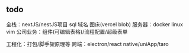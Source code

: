 ## todo
全栈：nextJS/nestJS项目 sql 域名 图床(vercel blob)
服务器：docker linux vim
公司业务：组件(可编辑表格)/流程配置/超级表单

工程化：打包/脚手架原理等
跨端：electron/react native/uniApp/taro